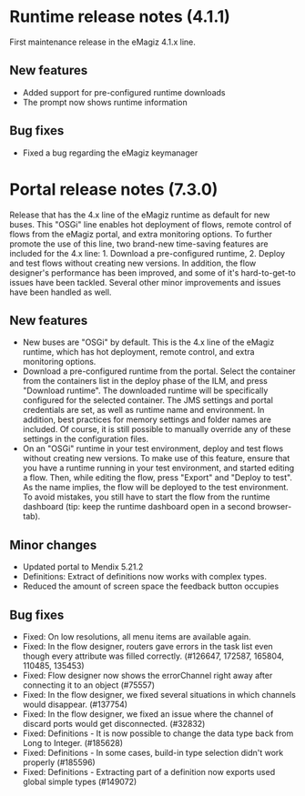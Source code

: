 # Runtime release notes (4.1.1)
First maintenance release in the eMagiz 4.1.x line.
## New features
- Added support for pre-configured runtime downloads
- The prompt now shows runtime information
## Bug fixes
- Fixed a bug regarding the eMagiz keymanager

# Portal release notes (7.3.0)
Release that has the 4.x line of the eMagiz runtime as default for new buses. This "OSGi" line enables hot deployment of flows, remote control of flows from the eMagiz portal, and extra monitoring options. To further promote the use of this line, two brand-new time-saving features are included for the 4.x line: 1. Download a pre-configured runtime, 2. Deploy and test flows without creating new versions.
In addition, the flow designer's performance has been improved, and some of it's hard-to-get-to issues have been tackled. Several other minor improvements and issues have been handled as well.
## New features
- New buses are "OSGi" by default. This is the 4.x line of the eMagiz runtime, which has hot deployment, remote control, and extra monitoring options.
- Download a pre-configured runtime from the portal. Select the container from the containers list in the deploy phase of the ILM, and press "Download runtime". The downloaded runtime will be specifically configured for the selected container. The JMS settings and portal credentials are set, as well as runtime name and environment. In addition, best practices for memory settings and folder names are included. Of course, it is still possible to manually override any of these settings in the configuration files.
- On an "OSGi" runtime in your test environment, deploy and test flows without creating new versions. To make use of this feature, ensure that you have a runtime running in your test environment, and started editing a flow. Then, while editing the flow, press "Export" and "Deploy to test". As the name implies, the flow will be deployed to the test environment. To avoid mistakes, you still have to start the flow from the runtime dashboard (tip: keep the runtime dashboard open in a second browser-tab).
## Minor changes
- Updated portal to Mendix 5.21.2
- Definitions: Extract of definitions now works with complex types.
- Reduced the amount of screen space the feedback button occupies
## Bug fixes
- Fixed: On low resolutions, all menu items are available again.
- Fixed: In the flow designer, routers gave errors in the task list even though every attribute was filled correctly. (#126647, 172587, 165804, 110485, 135453)
- Fixed: Flow designer now shows the errorChannel right away after connecting it to an object (#75557)
- Fixed: In the flow designer, we fixed several situations in which channels would disappear. (#137754)
- Fixed: In the flow designer, we fixed an issue where the channel of discard ports would get disconnected. (#32832)
- Fixed: Definitions - It is now possible to change the data type back from Long to Integer. (#185628)
- Fixed: Definitions - In some cases, build-in type selection didn't work properly (#185596)
- Fixed: Definitions - Extracting part of a definition now exports used global simple types (#149072)
